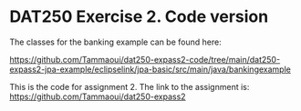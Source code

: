 # DAT250 Exercise 2. Code version

The classes for the banking example can be found here:

https://github.com/Tammaoui/dat250-expass2-code/tree/main/dat250-expass2-jpa-example/eclipselink/jpa-basic/src/main/java/bankingexample

This is the code for assignment 2. The link to the assignment is:
https://github.com/Tammaoui/dat250-expass2
